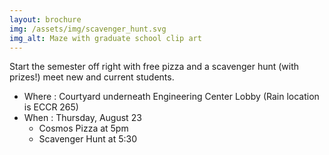 ```yaml
---
layout: brochure
img: /assets/img/scavenger_hunt.svg
img_alt: Maze with graduate school clip art
---
```


Start the semester off right with free pizza and a scavenger hunt (with prizes!) meet new and current students. 

- Where : Courtyard underneath Engineering Center Lobby (Rain location is ECCR 265)
- When : Thursday, August 23
	- Cosmos Pizza at 5pm 
	- Scavenger Hunt at 5:30

<!--more-->